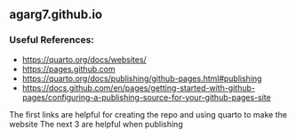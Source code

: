 ## agarg7.github.io

### Useful References:

- https://quarto.org/docs/websites/
- https://pages.github.com
- https://quarto.org/docs/publishing/github-pages.html#publishing
- https://docs.github.com/en/pages/getting-started-with-github-pages/configuring-a-publishing-source-for-your-github-pages-site

The first links are helpful for creating the repo and using quarto to make the website
The next 3 are helpful when publishing
